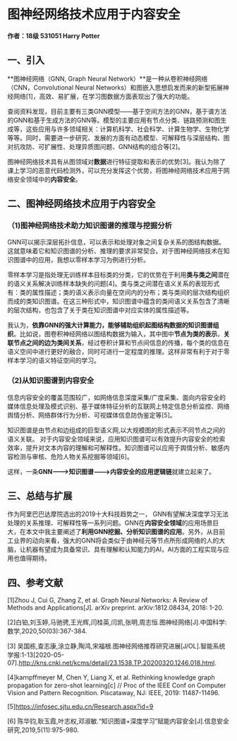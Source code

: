 # 图神经网络技术应用于内容安全

#### 作者：18级 531051 Harry Potter

## 一、引入

**图神经网络（GNN, Graph Neural Network）**是一种从卷积神经网络（CNN，Convolutional Neural Networks）和图嵌入思想启发而来的新型拓展神经网络[1]，高效、易扩展，在学习图数据方面表现出了强大的功能。

查阅资料发现，目前主要有三类GNN模型——基于空间方法的GNN，基于谱方法的GNN和基于生成方法的GNN等。模型的主要应用有节点分类、链路预测和图生成等，这些应用与许多领域相关：计算机科学、社会科学、计算生物学、生物化学等等。同时，需要进一步研究、发展的方面有动态模型、可解释性与深层结构、图对抗攻防、可扩展性、处理异质图问题、GNN结构的组合等[2]。

图神经网络技术具有从图领域对**数据**进行特征提取和表示的优势[3]。我认为除了课上学习的恶意代码检测外，可以充分发挥这个优势，将图神经网络技术应用于网络安全领域中的**内容安全**。

## 二、图神经网络技术应用于内容安全

### （1)图神经网络技术助力知识图谱的推理与挖掘分析

GNN可以揭示深层拓扑信息，可以表示和处理对象之间复杂关系的图结构数据。这就意味着它和知识图谱的分析、推理的要求非常契合。对于图神经网络技术在知识图谱中的应用，我想以零样本学习为例进行分析。

零样本学习是指处理无训练样本目标类的分类，它的优势在于利用**类与类之间**潜在的语义关系解决训练样本缺失的问题[4]。类与类之间潜在语义关系的表现形式有：类的属性描述；类的语义表示向量在空间内的分布；类与类间的层次结构组织而成的类知识图谱。在这三种形式中，知识图谱中蕴含的类间语义关系包含了清晰的层次结构，也包含了关于类在知识图谱中对应实体的属性描述等。

我认为，**依靠GNN的强大计算能力，能够辅助组织起图结构数据的知识图谱组织**。比如说，图卷积神经网络以图结构数据为输入，其中图中**节点为类的表示**，**关联节点之间的边为类间关系**，经过卷积计算和节点间信息的传播，每个类的信息在语义空间中进行更好的融合，同时可进行一定程度的推理。这样非常有利于对于零样本学习的语义特征空间的学习。

### （2)从知识图谱到内容安全

信息内容安全的覆盖范围较广，如网络信息深度采集/广度采集、面向内容安全的媒体信息处理及模式识别、基于媒体特征分析的互联网上特定信息分析监控、网络舆情分析、网络群体行为分析、可视媒体信息防伪鉴定等[5]。

知识图谱是由节点和边组成的巨型语义网,以大规模图的形式表示不同节点之间的语义关联。 对于内容安全领域来说，应用知识图谱可以有效提升内容安全的检索效率，提升对文本内容的理解和可解释性。知识图谱可以应用于舆情分析、敏感内容检测与审核、危险人物关系挖掘等领域[6]。

这样，一条**GNN--->知识图谱--->内容安全的应用逻辑链**就建立起来了。

## 三、总结与扩展

作为阿里巴巴达摩院选出的2019十大科技趋势之一， GNN有望解决深度学习无法处理的关系推理、可解释性等一系列问题。GNN在**内容安全领域**的应用场景巨大，在本文中我主要阐述了**利用GNN挖掘、分析知识图谱的应用**。另外，从目前工业界的动向来看，强大的GNN将会类似于由神经元等节点所形成网络的人的大脑，让机器有望成为具备常识、具有理解和认知能力的AI，AI方面的工程实现与应用也值得期待。

## 四、参考文献

[1]Zhou J, Cui G, Zhang Z, et al. Graph Neural Networks: A Review of Methods and Applications[J]. arXiv preprint. arXiv:1812.08434, 2018: 1-20.

[2]白铂,刘玉婷,马驰骋,王光辉,闫桂英,闫凯,张明,周志恒.图神经网络[J].中国科学:数学,2020,50(03):367-384.

[3] 吴国栋,查志康,涂立静,陶鸿,宋福根.图神经网络推荐研究进展[J/OL].智能系统学报:1-13[2020-05-07].http://kns.cnki.net/kcms/detail/23.1538.TP.20200320.1246.018.html. 

[4]kaｍpffmeyer M, Chen Y, Liang X, et al. Rethinking knowledge graph propagation for zero-shot learning[c] // Proc of the IEEE Conf on Computer Vision and Pattern Recognition. Piscataway, NJ: IEEE, 2019: 11487-11496.

[5]https://infosec.sjtu.edu.cn/Research.aspx?id=9

[6] 陈华钧,耿玉霞,叶志权,邓淑敏.“知识图谱+深度学习”赋能内容安全[J].信息安全研究,2019,5(11):975-980. 
